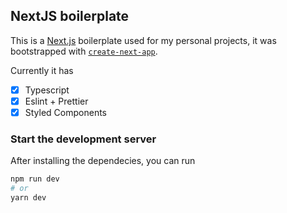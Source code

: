 ## NextJS boilerplate

This is a [Next.js](https://nextjs.org/) boilerplate used for my personal projects, it was bootstrapped with [`create-next-app`](https://github.com/vercel/next.js/tree/canary/packages/create-next-app).

Currently it has

- [x] Typescript
- [x] Eslint + Prettier
- [x] Styled Components

### Start the development server
After installing the dependecies, you can run

```bash
npm run dev
# or
yarn dev
```
